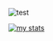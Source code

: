 ![test](https://github.com/user-attachments/assets/53158ce3-eb94-4c32-af76-efe5fd046fb2)

[![my stats](https://github-readme-stats.vercel.app/api/wakatime?username=effulgence&layout=compact&theme=github_dark_dimmed)](https://github.com/anuraghazra/github-readme-stats)
